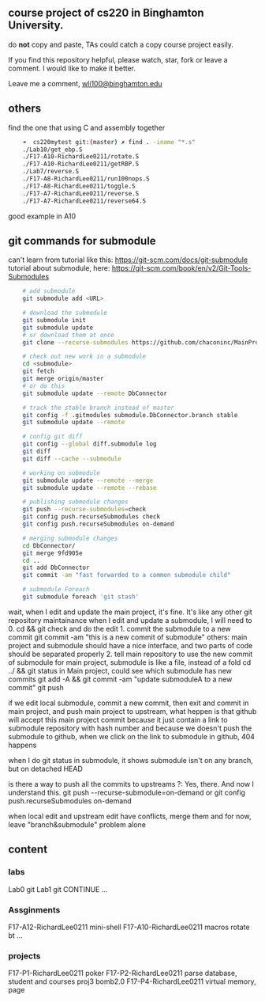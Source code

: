 ## course project of cs220 in Binghamton University.
do **not** copy and paste, TAs could catch a copy course project easily.

If you find this repository helpful, please watch, star, fork or leave a
comment. I would like to make it better.

Leave me a comment, wli100@binghamton.edu

## others
find the one that using C and assembly together
```bash
    ➜  cs220mytest git:(master) ✗ find . -iname "*.s"
    ./Lab10/get_ebp.S
    ./F17-A10-RichardLee0211/rotate.S
    ./F17-A10-RichardLee0211/getRBP.S
    ./Lab7/reverse.S
    ./F17-A8-RichardLee0211/run100nops.S
    ./F17-A8-RichardLee0211/toggle.S
    ./F17-A7-RichardLee0211/reverse.S
    ./F17-A7-RichardLee0211/reverse64.S
```
good example in A10

## git commands for submodule
can't learn from tutorial like this: https://git-scm.com/docs/git-submodule
tutorial about submodule, here: https://git-scm.com/book/en/v2/Git-Tools-Submodules
```bash
    # add submodule
    git submodule add <URL>

    # download the submodule
    git submodule init
    git submodule update
    # or download them at once
    git clone --recurse-submodules https://github.com/chaconinc/MainProject

    # check out new work in a submodule
    cd <submodule>
    git fetch
    git merge origin/master
    # or do this
    git submodule update --remote DbConnector

    # track the stable branch instead of master
    git config -f .gitmodules submodule.DbConnector.branch stable
    git submodule update --remote

    # config git diff
    git config --global diff.submodule log
    git diff
    git diff --cache --submodule

    # working on submodule
    git submodule update --remote --merge
    git submodule update --remote --rebase

    # publishing submodule changes
    git push --recurse-submodules=check
    git config push.recurseSubmodules check
    git config push.recurseSubmodules on-demand

    # merging submodule changes
    cd DbConnector/
    git merge 9fd905e
    cd ..
    git add DbConnector
    git commit -am "fast forwarded to a common submodule child"

    # submodule Foreach
    git submodule foreach 'git stash'
```

wait,
when I edit and update the main project, it's fine. It's like any other git repository maintainance
when I edit and update a submodule, I will need to
    0. cd <submodule> && git check <branchName> and do the edit
    1. commit the submodule to a new commit
        git commit -am "this is a new commit of submodule"
        others: main project and submodule should have a nice interface, and two parts of code should be separated properly
    2. tell main repository to use the new commit of submodule
        for main project, submodule is like a file, instead of a fold
        cd ../ && git status in Main project, could see which submodule has new commits
        git add -A && git commit -am "update submoduleA to a new commit"
        git push

if we edit local submodule, commit a new commit, then exit and commit in main project, and push main project to upstream,
what heppen is that github will accept this main project commit because it just contain a link to submodule repository with hash number
and because we doesn't push the submodule to github, when we click on the link to submodule in github, 404 happens

when I do git status in submodule, it shows submodule isn't on any branch, but on detached HEAD

is there a way to push all the commits to upstreams ?:
Yes, there. And now I understand this.
git push --recurse-submodule=on-demand
or
git config push.recurseSubmodules on-demand

when local edit and upstream edit have conflicts, merge them
and for now, leave "branch&submodule" problem alone

## content
### labs
Lab0        git
Lab1        git CONTINUE
...
### Assginments
F17-A12-RichardLee0211          mini-shell
F17-A10-RichardLee0211          macros rotate bt
...

### projects
F17-P1-RichardLee0211           poker
F17-P2-RichardLee0211           parse database, student and courses
proj3                           bomb2.0
F17-P4-RichardLee0211           virtual memory, page
